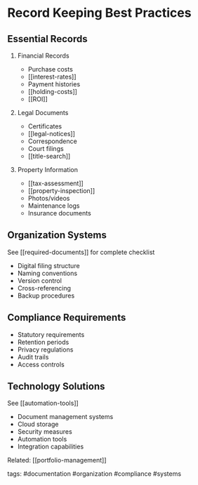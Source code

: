 # Record Keeping Best Practices

## Essential Records
1. Financial Records
   - Purchase costs
   - [[interest-rates]]
   - Payment histories
   - [[holding-costs]]
   - [[ROI]]

2. Legal Documents
   - Certificates
   - [[legal-notices]]
   - Correspondence
   - Court filings
   - [[title-search]]

3. Property Information
   - [[tax-assessment]]
   - [[property-inspection]]
   - Photos/videos
   - Maintenance logs
   - Insurance documents

## Organization Systems
See [[required-documents]] for complete checklist
- Digital filing structure
- Naming conventions
- Version control
- Cross-referencing
- Backup procedures

## Compliance Requirements
- Statutory requirements
- Retention periods
- Privacy regulations
- Audit trails
- Access controls

## Technology Solutions
See [[automation-tools]]
- Document management systems
- Cloud storage
- Security measures
- Automation tools
- Integration capabilities

Related: [[portfolio-management]]

tags: #documentation #organization #compliance #systems 